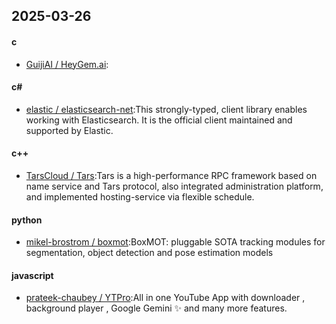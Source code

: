 ## 2025-03-26
#### c
* [GuijiAI / HeyGem.ai](https://github.com/GuijiAI/HeyGem.ai):
#### c#
* [elastic / elasticsearch-net](https://github.com/elastic/elasticsearch-net):This strongly-typed, client library enables working with Elasticsearch. It is the official client maintained and supported by Elastic.
#### c++
* [TarsCloud / Tars](https://github.com/TarsCloud/Tars):Tars is a high-performance RPC framework based on name service and Tars protocol, also integrated administration platform, and implemented hosting-service via flexible schedule.
#### python
* [mikel-brostrom / boxmot](https://github.com/mikel-brostrom/boxmot):BoxMOT: pluggable SOTA tracking modules for segmentation, object detection and pose estimation models
#### javascript
* [prateek-chaubey / YTPro](https://github.com/prateek-chaubey/YTPro):All in one YouTube App with downloader , background player , Google Gemini ✨ and many more features.
